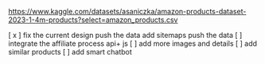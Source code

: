 https://www.kaggle.com/datasets/asaniczka/amazon-products-dataset-2023-1-4m-products?select=amazon_products.csv



[ x ] fix the current design
push the data
 add sitemaps
 push the data
[  ] integrate the affiliate process api+ js
[  ] add more images and details
[  ] add similar products
[  ] add smart chatbot 